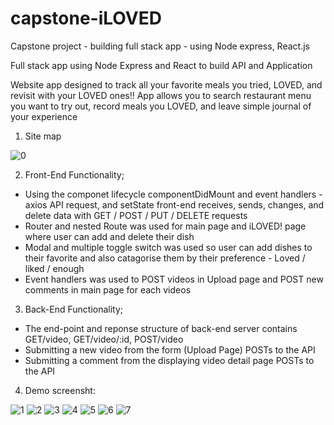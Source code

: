 # capstone-iLOVED
Capstone project - building full stack app - using Node express, React.js

Full stack app using Node Express and React to build API and Application

Website app designed to track all your favorite meals you tried, LOVED, and revisit with your LOVED
ones!! App allows you to search restaurant menu you want to try out, record meals you LOVED,
and leave simple journal of your experience


1. Site map

![0](https://user-images.githubusercontent.com/59574143/84601738-79111200-ae50-11ea-8267-c6baa296b510.JPG)


2. Front-End Functionality;

<ul>
<li>Using the componet lifecycle componentDidMount and event handlers - axios API request, and setState
 front-end receives, sends, changes, and delete data with GET / POST / PUT / DELETE requests</li>
<li>Router and nested Route was used for main page and iLOVED! page where user can add and delete their dish</li>
<li>Modal and multiple toggle switch was used so user can add dishes to their favorite and also catagorise them by their preference
  - Loved / liked / enough</li>
  
<li>Event handlers was used to POST videos in Upload page and POST new comments in main page for each videos</li>
</ul>


3. Back-End Functionality;
<ul>
<li>The end-point and reponse structure of back-end server contains GET/video, GET/video/:id, POST/video</li>
<li>Submitting a new video from the form (Upload Page) POSTs to the API</li>
<li>Submitting a comment from the displaying video detail page POSTs to the API</li>
</ul>


4. Demo screensht:

![1](https://user-images.githubusercontent.com/59574143/84601656-f0927180-ae4f-11ea-8010-9395cb643bc5.png)
![2](https://user-images.githubusercontent.com/59574143/84601660-f7b97f80-ae4f-11ea-825b-756eb855f8b1.png)
![3](https://user-images.githubusercontent.com/59574143/84601663-fab47000-ae4f-11ea-8335-3cabbcdf399d.png)
![4](https://user-images.githubusercontent.com/59574143/84601664-fb4d0680-ae4f-11ea-8b46-fecc74a0d5f5.png)
![5](https://user-images.githubusercontent.com/59574143/84601665-fd16ca00-ae4f-11ea-8954-6e3e04b8616a.png)
![6](https://user-images.githubusercontent.com/59574143/84601667-fee08d80-ae4f-11ea-998b-9602fc7699b7.png)
![7](https://user-images.githubusercontent.com/59574143/84601669-00aa5100-ae50-11ea-93fa-4d0e7c5d6fd8.png)
